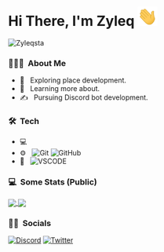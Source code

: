 

<h1>  Hi There, I'm Zyleq <img src="https://raw.githubusercontent.com/ABSphreak/ABSphreak/master/gifs/Hi.gif" width="40px" /> </h1>
<p align="left"> <img src="https://komarev.com/ghpvc/?username=Zyleqsta" alt="Zyleqsta" /></p>


<h3> 👨🏻‍💻 &nbsp;About Me </h3>

- 🤔 &nbsp; Exploring place development.
- 🌱 &nbsp; Learning more about.
- ✍️ &nbsp; Pursuing Discord bot development.

<h3> 🛠 &nbsp;Tech</h3>

- 💻 &nbsp;
- ⚙️ &nbsp;
![Git](https://img.shields.io/badge/-Git-333333?style=flat&logo=git)
![GitHub](https://img.shields.io/badge/-GitHub-333333?style=flat&logo=github)
- 🔧 &nbsp;
![VSCODE](https://img.shields.io/badge/-Visual%20Studio%20Code-333333?style=flat&logo=visualstudiocode)


<h3> 💻 &nbsp;Some Stats (Public)</h3>
<a href="https://github.com/anuraghazra/github-readme-stats">
  <img align="center" src="https://github-readme-stats.vercel.app/api?username=zyleqsta" />
</a>
<a href="https://github.com/anuraghazra/convoychat">
  <img align="center" src="https://github-readme-stats.vercel.app/api/top-langs/?username=zyleqsta&layout=compact" />
</a>


<h3> 🤝🏻 &nbsp;Socials</h3>
<p>
<a href="https://imgur.com/a/QshkK16"><img alt="Discord" src="https://img.shields.io/badge/Discord-Zyleq%231321-informational?style=flat-square&logoColor=FFFFFF&logo=discord"></a>
<a href="https://twitter.com/Zyleqsta"><img alt="Twitter" src="https://img.shields.io/badge/Twitter-Zyleqsta-blue?style=flat-square&logo=twitter"></a>


